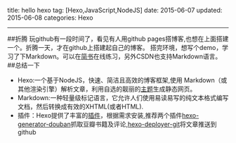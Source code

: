 title: hello hexo
tag: [Hexo,JavaScript,NodeJS]
date: 2015-06-07
updated: 2015-06-08
categories: Hexo

---
##折腾
玩github有一段时间了，看见有人用github pages搭博客,也想在上面搭建一个。折腾一天，才在github上搭建起自己的博客。
搭完环境，想写个demo，学习了下Markdown。可以在[简书](http://www.jianshu.com/)在线练习，另外CSDN也支持Markdown语言。
##总结一下
* Hexo:一个基于NodeJS，快速、简洁且高效的博客框架,使用 Markdown（或其他渲染引擎）解析文章，利用自选的靓丽的[主题](http://hexo.io/themes/)生成静态网页。
* Markdown:一种轻量级标记语言，它允许人们使用易读易写的纯文本格式编写文档，然后转换成有效的XHTML(或者HTML).
* 插件：Hexo提供了丰富的[插件](http://hexo.io/plugins/)，根据需求安装,推荐两个插件[hexo-generator-douban](https://github.com/Yikun/hexo-generator-douban)抓取豆瓣书籍及评论,[hexo-deployer-git](https://github.com/hexojs/hexo-deployer-git)将文章推送到
  github



